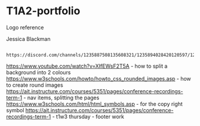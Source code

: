 # T1A2-portfolio

Logo reference 

   <div class="panel">
            </div>
        <div class="logo">
            <p>
                <span>Jessica</span>
                <span>Blackman</span>
            </p>

            https://discord.com/channels/1235887508135608321/1235894028420120597/1241590584699912294


https://www.youtube.com/watch?v=XIfEWsF2T5A - how to split a background into 2 colours
https://www.w3schools.com/howto/howto_css_rounded_images.asp - how to create round images
https://ait.instructure.com/courses/5351/pages/conference-recordings-term-1 - nav items, splitting the pages 
https://www.w3schools.com/html/html_symbols.asp - for the copy right symbol
https://ait.instructure.com/courses/5351/pages/conference-recordings-term-1 - t1w3 thursday - footer work